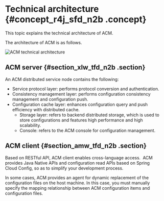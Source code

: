 # Technical architecture {#concept_r4j_sfd_n2b .concept}

This topic explains the technical architecture of ACM.

The architecture of ACM is as follows.

![](http://aliware-images.oss-cn-hangzhou.aliyuncs.com/acms/dg_acm_architecture_en-US.png "ACM technical architecture")

## ACM server {#section_xlw_tfd_n2b .section}

An ACM distributed service node contains the following:

-   Service protocol layer: performs protocol conversion and authentication.
-   Consistency management layer: performs configuration consistency management and configuration push.
-   Configuration cache layer: enhances configuration query and push efficiency with distributed cache.
    -   Storage layer: refers to backend distributed storage, which is used to store configurations and features high performance and high scalability.
    -   Console: refers to the ACM console for configuration management.

## ACM client {#section_amw_tfd_n2b .section}

Based on RESTful API, ACM client enables cross-language access.  ACM provides Java Native APIs and configuration read APIs based on Spring Cloud Config, so as to simplify your development process.

In some cases, ACM provides an agent for dynamic replacement of the configuration files on the host machine. In this case, you must manually specify the mapping relationship between ACM configuration items and configuration files.

